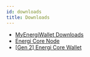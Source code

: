 ```yaml
---
id: downloads
title: Downloads
---
```


- [MyEnergiWallet Downloads](#)
- [Energi Core Node](./core-node.md)
- [\[Gen 2\] Energi Core Wallet](#)
